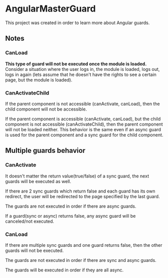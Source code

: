 # AngularMasterGuard

This project was created in order to learn more about Angular guards.

## Notes

### CanLoad

**This type of guard will not be executed once the module is loaded.**
Consider a situation where the user logs in, the module is loaded, logs out, logs in again (lets assume that he doesn't have the rights to see a certain page, but the module is loaded).

### CanActivateChild

If the parent component is not accessible (canActivate, canLoad), then the child component will not be accessible.

If the parent component is accessible (canActivate, canLoad), but the child component is not accessible (canActivateChild), then the parent component will not be loaded neither. This behavior is the same even if an async guard is used for the parent component and a sync guard for the child component. 

## Multiple guards behavior

### CanActivate

It doesn't matter the return value(true/false) of a sync guard, the next guards will be executed as well.

If there are 2 sync guards which return false and each guard has its own redirect, the user will be redirected to the page specified by the last guard. 

The guards are not executed in order if there are async guards.

If a guard(sync or async) returns false, any async guard will be canceled/not executed.

### CanLoad

If there are multiple sync guards and one guard returns false, then the other guards will not be executed.

The guards are not executed in order if there are sync and async guards.

The guards will be executed in order if they are all async.
